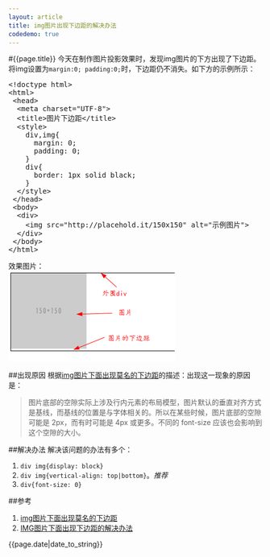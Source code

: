 ```yaml
---
layout: article
title: img图片出现下边距的解决办法
codedemo: true
---
```


#{{page.title}}
今天在制作图片投影效果时，发现img图片的下方出现了下边距。将img设置为`margin:0; padding:0;`时，下边距仍不消失。如下方的示例所示：
<pre class="brush: html;">
&lt;!doctype html>
&lt;html>
 &lt;head>
  &lt;meta charset="UTF-8">
  &lt;title>图片下边距&lt;/title>
  &lt;style>
    div,img{
      margin: 0;
      padding: 0;
    }
    div{
      border: 1px solid black;
    }
  &lt;/style>
 &lt;/head>
 &lt;body>
  &lt;div>
    &lt;img src="http://placehold.it/150x150" alt="示例图片">
  &lt;/div>
 &lt;/body>
&lt;/html>
</pre>

效果图片：<br/>
![出现了下边距图片](/blogres/2015-08-17-img-bottom-margin/has-margin.png)

##出现原因
根据[img图片下面出现莫名的下边距](http://blog.csdn.net/nx8823520/article/details/6283339)的描述：出现这一现象的原因是：

>图片底部的空隙实际上涉及行内元素的布局模型，图片默认的垂直对齐方式是基线，而基线的位置是与字体相关的。所以在某些时候，图片底部的空隙可能是 2px，而有时可能是 4px 或更多。不同的 font-size 应该也会影响到这个空隙的大小。

##解决办法
解决该问题的办法有多个：

1. `div img{display: block}`
2. `div img{vertical-align: top|bottom}`。*推荐*
3. `div{font-size: 0}`

##参考

1. [img图片下面出现莫名的下边距](http://blog.csdn.net/nx8823520/article/details/6283339)
2. [IMG图片下面出现下边距的解决办法](http://blog.csdn.net/yourlin/article/details/42024665)

{{page.date|date_to_string}}
